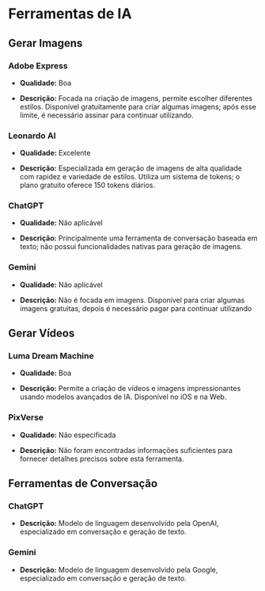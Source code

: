 # Ferramentas de IA

## Gerar Imagens

### Adobe Express

-   **Qualidade:** Boa
    
-   **Descrição:** Focada na criação de imagens, permite escolher diferentes estilos. Disponível gratuitamente para criar algumas imagens; após esse limite, é necessário assinar para continuar utilizando.
    

### Leonardo AI

-   **Qualidade:** Excelente
    
-   **Descrição:** Especializada em geração de imagens de alta qualidade com rapidez e variedade de estilos. Utiliza um sistema de tokens; o plano gratuito oferece 150 tokens diários.
    

### ChatGPT

-   **Qualidade:** Não aplicável
    
-   **Descrição:** Principalmente uma ferramenta de conversação baseada em texto; não possui funcionalidades nativas para geração de imagens.
    

### Gemini

-   **Qualidade:** Não aplicável
    
-   **Descrição:** Não é focada em imagens. Disponível para criar algumas imagens gratuitas, depois é necessário pagar para continuar utilizando
    

## Gerar Vídeos

### Luma Dream Machine

-   **Qualidade:** Boa
    
-   **Descrição:** Permite a criação de vídeos e imagens impressionantes usando modelos avançados de IA. Disponível no iOS e na Web.
    

### PixVerse

-   **Qualidade:** Não especificada
    
-   **Descrição:** Não foram encontradas informações suficientes para fornecer detalhes precisos sobre esta ferramenta.
    

## Ferramentas de Conversação

### ChatGPT

-   **Descrição:** Modelo de linguagem desenvolvido pela OpenAI, especializado em conversação e geração de texto.
    

### Gemini

-   **Descrição:** Modelo de linguagem desenvolvido pela Google, especializado em conversação e geração de texto.

